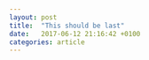 ```yaml
---
layout: post
title:  "This should be last"
date:   2017-06-12 21:16:42 +0100
categories: article
---
```

